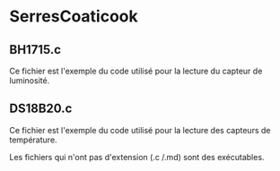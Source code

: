 # SerresCoaticook
## BH1715.c
Ce fichier est l'exemple du code utilisé pour la lecture du capteur de luminosité.
## DS18B20.c
Ce fichier est l'exemple du code utilisé pour la lecture des capteurs de température.

Les fichiers qui n'ont pas d'extension (.c /.md) sont des exécutables.
